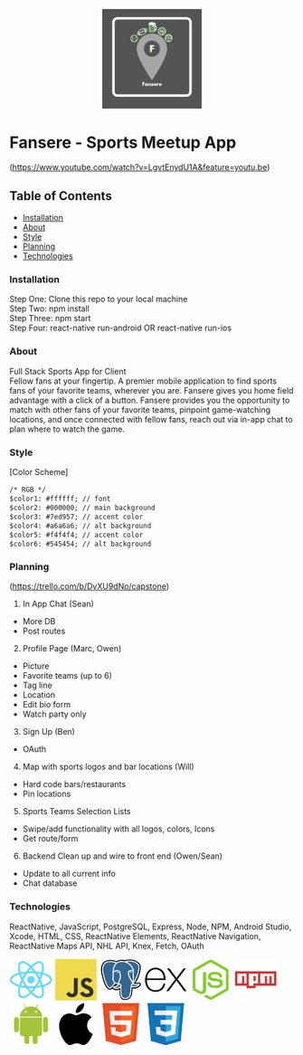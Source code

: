 <p align="center">
<a href="https://www.fansere.com/"><img src="images/logo.png" target="_blank" title="Fansere" alt="Fansere" width="35%"></a>
</p>

# Fansere - Sports Meetup App

(https://www.youtube.com/watch?v=LgvtEnydU1A&feature=youtu.be)

## Table of Contents

- [Installation](#installation)
- [About](#about)
- [Style](#style)
- [Planning](#planning)
- [Technologies](#technologies)

### Installation

Step One: Clone this repo to your local machine  
Step Two: npm install  
Step Three: npm start  
Step Four: react-native run-android OR react-native run-ios  

### About

Full Stack Sports App for Client  
Fellow fans at your fingertip. A premier mobile application to find sports fans of your favorite teams, wherever you are. Fansere gives you home field advantage with a click of a button. Fansere provides you the opportunity to match with other fans of your favorite teams, pinpoint game-watching locations, and once connected with fellow fans, reach out via in-app chat to plan where to watch the game.

### Style

[Color Scheme]
```
/* RGB */
$color1: #ffffff; // font
$color2: #000000; // main background
$color3: #7ed957; // accent color
$color4: #a6a6a6; // alt background
$color5: #f4f4f4; // accent color
$color6: #545454; // alt background
```

### Planning

(https://trello.com/b/DvXU9dNo/capstone)

1. In App Chat (Sean)  
- More DB  
- Post routes  
2. Profile Page (Marc, Owen)  
- Picture  
- Favorite teams (up to 6)  
- Tag line  
- Location  
- Edit bio form  
- Watch party only  
3. Sign Up (Ben)  
- OAuth
4. Map with sports logos and bar locations (Will)  
- Hard code bars/restaurants  
- Pin locations  
5. Sports Teams Selection Lists    
- Swipe/add functionality with all logos, colors, Icons  
- Get route/form  
6. Backend Clean up and wire to front end (Owen/Sean)  
- Update to all current info  
- Chat database  

### Technologies

ReactNative, JavaScript, PostgreSQL, Express, Node, NPM, Android Studio, Xcode, HTML, CSS, ReactNative Elements, ReactNative Navigation, ReactNative Maps API, NHL API, Knex, Fetch, OAuth

<a href="https://facebook.github.io/react-native/"><img src="images/react-original.svg" target="_blank" title="React" alt="React" width="15%"></a>
<a href="https://www.javascript.com/"><img src="images/javascript-original.svg" target="_blank" title="JS" alt="JS" width="15%"></a>
<a href="https://www.postgresql.org/"><img src="images/postgresql-original.svg" target="_blank" title="PSQL" alt="PSQL" width="15%"></a>
<a href="https://www.npmjs.com/package/express"><img src="images/express-original.svg" target="_blank" title="Express" alt="Express" width="15%"></a>
<a href="https://nodejs.org/en/"><img src="images/nodejs-original.svg" target="_blank" title="Node" alt="Node" width="15%"></a>
<a href="https://npmjs.com"><img src="images/npm-original-wordmark.svg" target="_blank" title="NPM" alt="NPM" width="15%"></a>
<a href="https://www.android.com/"><img src="images/android-original.svg" target="_blank" title="Android" alt="Android" width="15%"></a>
<a href="https://www.apple.com/"><img src="images/apple-original.svg" target="_blank" title="Apple" alt="Apple" width="15%"></a>
<a href="https://html.com/"><img src="images/html5-original.svg" target="_blank" title="HTML" alt="HTML" width="15%"></a>
<a href="https://css-tricks.com/"><img src="images/css3-original.svg" target="_blank" title="CSS" alt="CSS" width="15%"></a>
